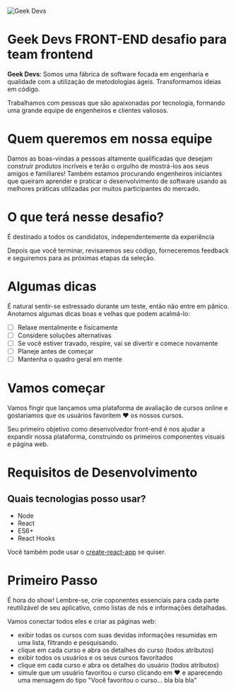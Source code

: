 ![Geek Devs](https://geekdevs.com.br/images/logo.png 'GeekDevs')

# Geek Devs FRONT-END desafio para team frontend

**Geek Devs**: Somos uma fábrica de software focada em engenharia e qualidade com a utilização de metodologias ágeis. Transformamos ideias em código.

Trabalhamos com pessoas que são apaixonadas por tecnologia, formando uma grande equipe de engenheiros e clientes valiosos.

# Quem queremos em nossa equipe

Damos as boas-vindas a pessoas altamente qualificadas que desejam construir produtos incríveis e terão o orgulho de mostrá-los aos seus amigos e familiares! Também estamos procurando engenheiros iniciantes que queiram aprender e praticar o desenvolvimento de software usando as melhores práticas utilizadas por muitos participantes do mercado.

# O que terá nesse desafio?

É destinado a todos os candidatos, independentemente da experiência

Depois que você terminar, revisaremos seu código, forneceremos feedback e seguiremos para as próximas etapas da seleção.

# Algumas dicas

É natural sentir-se estressado durante um teste, então não entre em pânico. Anotamos algumas dicas boas e velhas que podem acalmá-lo:

- [ ] Relaxe mentalmente e fisicamente
- [ ] Considere soluções alternativas
- [ ] Se você estiver travado, respire, vai se divertir e comece novamente
- [ ] Planeje antes de começar
- [ ] Mantenha o quadro geral em mente

# Vamos começar

Vamos fingir que lançamos uma plataforma de avaliação de cursos online e gostariamos que os usuários favoritem :heart: os nossos cursos.

Seu primeiro objetivo como desenvolvedor front-end é nos ajudar a expandir nossa plataforma, construindo os primeiros componentes visuais e página web.

# Requisitos de Desenvolvimento

## Quais tecnologias posso usar?

- Node
- React
- ES6+
- React Hooks

Você também pode usar o <a href="https://create-react-app.dev/docs/getting-started/" target='_blank'>create-react-app</a> se quiser.

# Primeiro Passo

É hora do show! Lembre-se, crie coponentes essenciais para cada parte reutilizável de seu aplicativo, como listas de nós e informações detalhadas.

Vamos conectar todos eles e criar as páginas web:

- exibir todas os cursos com suas devidas informações resumidas em uma lista, filtrando e pesquisando.
- clique em cada curso e abra os detalhes do curso (todos atributos)
- exibir todos os usuários e os seus cursos favoritados
- clique em cada curso e abra os detalhes do usuário (todos atributos)
- simule que um usuário favoritou o curso  clicando em :heart: e aparecendo uma mensagem do tipo "Você favoritou o curso... bla bla bla"



